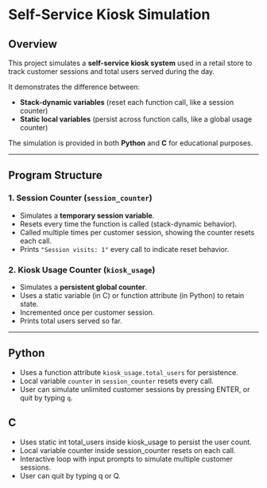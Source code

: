 # Self-Service Kiosk Simulation

## Overview

This project simulates a **self-service kiosk system** used in a retail store to track customer sessions and total users served during the day.

It demonstrates the difference between:
- **Stack-dynamic variables** (reset each function call, like a session counter)
- **Static local variables** (persist across function calls, like a global usage counter)

The simulation is provided in both **Python** and **C** for educational purposes.

---

## Program Structure

### 1. Session Counter (`session_counter`)

- Simulates a **temporary session variable**.
- Resets every time the function is called (stack-dynamic behavior).
- Called multiple times per customer session, showing the counter resets each call.
- Prints `"Session visits: 1"` every call to indicate reset behavior.

### 2. Kiosk Usage Counter (`kiosk_usage`)

- Simulates a **persistent global counter**.
- Uses a static variable (in C) or function attribute (in Python) to retain state.
- Incremented once per customer session.
- Prints total users served so far.

---

## Python 

- Uses a function attribute `kiosk_usage.total_users` for persistence.
- Local variable `counter` in `session_counter` resets every call.
- User can simulate unlimited customer sessions by pressing ENTER, or quit by typing `q`.

## C 
- Uses static int total_users inside kiosk_usage to persist the user count.
- Local variable counter inside session_counter resets on each call.
- Interactive loop with input prompts to simulate multiple customer sessions.
- User can quit by typing q or Q.
